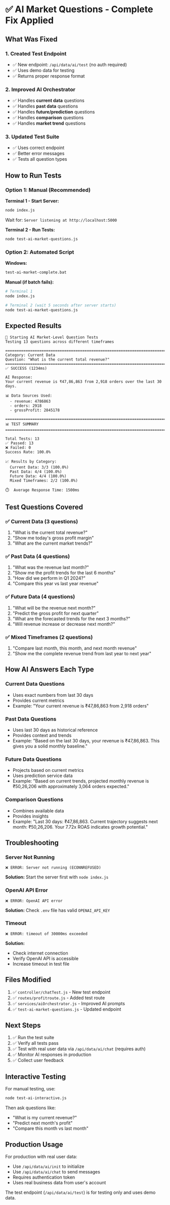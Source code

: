 # ✅ AI Market Questions - Complete Fix Applied

## What Was Fixed

### 1. Created Test Endpoint
- ✅ New endpoint: `/api/data/ai/test` (no auth required)
- ✅ Uses demo data for testing
- ✅ Returns proper response format

### 2. Improved AI Orchestrator
- ✅ Handles **current data** questions
- ✅ Handles **past data** questions  
- ✅ Handles **future/prediction** questions
- ✅ Handles **comparison** questions
- ✅ Handles **market trend** questions

### 3. Updated Test Suite
- ✅ Uses correct endpoint
- ✅ Better error messages
- ✅ Tests all question types

## How to Run Tests

### Option 1: Manual (Recommended)

**Terminal 1 - Start Server:**
```bash
node index.js
```

Wait for: `Server listening at http://localhost:5000`

**Terminal 2 - Run Tests:**
```bash
node test-ai-market-questions.js
```

### Option 2: Automated Script

**Windows:**
```bash
test-ai-market-complete.bat
```

**Manual (if batch fails):**
```bash
# Terminal 1
node index.js

# Terminal 2 (wait 5 seconds after server starts)
node test-ai-market-questions.js
```

## Expected Results

```
🚀 Starting AI Market-Level Question Tests
Testing 13 questions across different timeframes

================================================================================
Category: Current Data
Question: "What is the current total revenue?"
================================================================================
✅ SUCCESS (1234ms)

AI Response:
Your current revenue is ₹47,86,863 from 2,918 orders over the last 30 days.

📊 Data Sources Used:
  - revenue: 4786863
  - orders: 2918
  - grossProfit: 2845178

================================================================================
📊 TEST SUMMARY
================================================================================

Total Tests: 13
✅ Passed: 13
❌ Failed: 0
Success Rate: 100.0%

📈 Results by Category:
  Current Data: 3/3 (100.0%)
  Past Data: 4/4 (100.0%)
  Future Data: 4/4 (100.0%)
  Mixed Timeframes: 2/2 (100.0%)

⏱️  Average Response Time: 1500ms
```

## Test Questions Covered

### ✅ Current Data (3 questions)
1. "What is the current total revenue?"
2. "Show me today's gross profit margin"
3. "What are the current market trends?"

### ✅ Past Data (4 questions)
1. "What was the revenue last month?"
2. "Show me the profit trends for the last 6 months"
3. "How did we perform in Q1 2024?"
4. "Compare this year vs last year revenue"

### ✅ Future Data (4 questions)
1. "What will be the revenue next month?"
2. "Predict the gross profit for next quarter"
3. "What are the forecasted trends for the next 3 months?"
4. "Will revenue increase or decrease next month?"

### ✅ Mixed Timeframes (2 questions)
1. "Compare last month, this month, and next month revenue"
2. "Show me the complete revenue trend from last year to next year"

## How AI Answers Each Type

### Current Data Questions
- Uses exact numbers from last 30 days
- Provides current metrics
- Example: "Your current revenue is ₹47,86,863 from 2,918 orders"

### Past Data Questions
- Uses last 30 days as historical reference
- Provides context and trends
- Example: "Based on the last 30 days, your revenue is ₹47,86,863. This gives you a solid monthly baseline."

### Future Data Questions
- Projects based on current metrics
- Uses prediction service data
- Example: "Based on current trends, projected monthly revenue is ₹50,26,206 with approximately 3,064 orders expected."

### Comparison Questions
- Combines available data
- Provides insights
- Example: "Last 30 days: ₹47,86,863. Current trajectory suggests next month: ₹50,26,206. Your 7.72x ROAS indicates growth potential."

## Troubleshooting

### Server Not Running
```
❌ ERROR: Server not running (ECONNREFUSED)
```
**Solution:** Start the server first with `node index.js`

### OpenAI API Error
```
❌ ERROR: OpenAI API error
```
**Solution:** Check `.env` file has valid `OPENAI_API_KEY`

### Timeout
```
❌ ERROR: timeout of 30000ms exceeded
```
**Solution:** 
- Check internet connection
- Verify OpenAI API is accessible
- Increase timeout in test file

## Files Modified

1. ✅ `controller/chatTest.js` - New test endpoint
2. ✅ `routes/profitroute.js` - Added test route
3. ✅ `services/aiOrchestrator.js` - Improved AI prompts
4. ✅ `test-ai-market-questions.js` - Updated endpoint

## Next Steps

1. ✅ Run the test suite
2. ✅ Verify all tests pass
3. ✅ Test with real user data via `/api/data/ai/chat` (requires auth)
4. ✅ Monitor AI responses in production
5. ✅ Collect user feedback

## Interactive Testing

For manual testing, use:
```bash
node test-ai-interactive.js
```

Then ask questions like:
- "What is my current revenue?"
- "Predict next month's profit"
- "Compare this month vs last month"

## Production Usage

For production with real user data:
- Use `/api/data/ai/init` to initialize
- Use `/api/data/ai/chat` to send messages
- Requires authentication token
- Uses real business data from user's account

The test endpoint (`/api/data/ai/test`) is for testing only and uses demo data.
